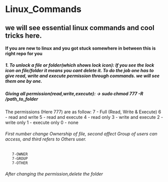 # Linux_Commands
## we will see essential linux commands and cool tricks here. 
#### If you are new to linux and you got stuck somewhere in between this is right repo for you
##### 1. To unlock a file or folder(which shows lock icon): If you see the lock icon on file/folder it means you cant delete it. To do the job one has to give read, write and execute permission through commands. we will see them one by one.

##### Giving all permission(read,write,execute): -> sudo chmod 777 -R /path_to_folder

   The permissions (Here 777) are as follow:
      7 - Full (Read, Write & Execute)
      6 - read and write
      5 - read and execute
      4 - read only
      3 - write and execute
      2 - write only
      1 - execute only
      0 - none
      
     
     
###### First number change Ownership of file, second affect Group of users can access, and third refers to Others user.
       7-OWNER      
       7-GROUP
       7-OTHER
       
###### After changing the permission,delete the folder
